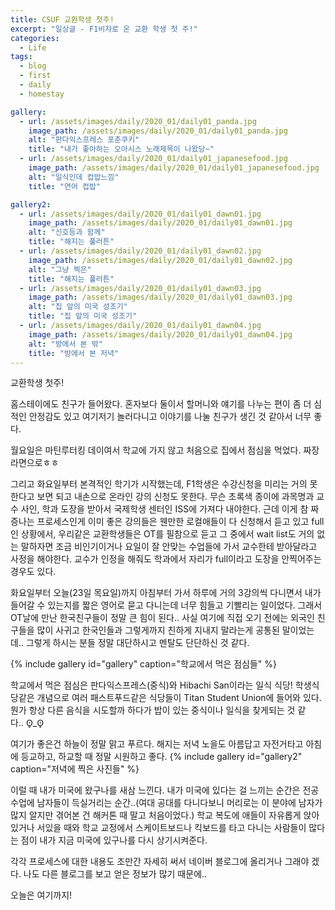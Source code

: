 ```yaml
---
title: CSUF 교환학생 첫주!
excerpt: "일상글 - F1비자로 온 교환 학생 첫 주!"
categories:
  - Life
tags: 
  - blog 
  - first 
  - daily
  - homestay

gallery:
  - url: /assets/images/daily/2020_01/daily01_panda.jpg
    image_path: /assets/images/daily/2020_01/daily01_panda.jpg
    alt: "판다익스프레스 포춘쿠키"
    title: "내가 좋아하는 오아시스 노래제목이 나왔당~"
  - url: /assets/images/daily/2020_01/daily01_japanesefood.jpg
    image_path: /assets/images/daily/2020_01/daily01_japanesefood.jpg
    alt: "일식인데 컵밥느낌"
    title: "연어 컵밥"

gallery2:
  - url: /assets/images/daily/2020_01/daily01_dawn01.jpg
    image_path: /assets/images/daily/2020_01/daily01_dawn01.jpg
    alt: "신호등과 함께"
    title: "해지는 풀러튼"
  - url: /assets/images/daily/2020_01/daily01_dawn02.jpg
    image_path: /assets/images/daily/2020_01/daily01_dawn02.jpg
    alt: "그냥 찍은"
    title: "해지는 풀러튼"
  - url: /assets/images/daily/2020_01/daily01_dawn03.jpg
    image_path: /assets/images/daily/2020_01/daily01_dawn03.jpg
    alt: "집 앞의 미국 성조기"
    title: "집 앞의 미국 성조기"
  - url: /assets/images/daily/2020_01/daily01_dawn04.jpg
    image_path: /assets/images/daily/2020_01/daily01_dawn04.jpg
    alt: "방에서 본 밖"
    title: "방에서 본 저녁"
---
```




교환학생 첫주!

홈스테이에도 친구가 들어왔다. 
혼자보다 둘이서 할머니와 얘기를 나누는 편이 좀 더 심적인 안정감도 있고 여기저기 놀러다니고 이야기를 나눌 친구가 생긴 것 같아서 너무 좋다.

월요일은 마틴루터킹 데이여서 학교에 가지 않고 처음으로 집에서 점심을 먹었다. 짜장라면으로ㅎㅎ

그리고 화요일부터 본격적인 학기가 시작했는데, F1학생은 수강신청을 미리는 거의 못한다고 보면 되고 내손으로 온라인 강의 신청도 못한다.
무슨 초록색 종이에 과목명과 교수 사인, 학과 도장을 받아서 국제학생 센터인 ISS에 가져다 내야한다. 
근데 이게 참 짜증나는 프로세스인게 이미 좋은 강의들은 웬만한 로컬애들이 다 신청해서 듣고 있고 full인 상황에서, 
우리같은 교환학생들은 OT를 필참으로 듣고 그 중에서 wait list도 거의 없는 말하자면 조금 비인기이거나 요일이 잘 안맞는 수업들에 가서 교수한테 받아달라고 사정을 해야한다.
교수가 인정을 해줘도 학과에서 자리가 full이라고 도장을 안찍어주는 경우도 있다. 

화요일부터 오늘(23일 목요일)까지 아침부터 가서 하루에 거의 3강의씩 다니면서 내가 들어갈 수 있는지를 짧은 영어로 묻고 다니는데 너무 힘들고 기빨리는 일이었다.
그래서 OT날에 만난 한국친구들이 정말 큰 힘이 된다..
사실 여기에 직접 오기 전에는 외국인 친구들을 많이 사귀고 한국인들과 그렇게까지 친하게 지내지 말라는게 공통된 말이었는데.. 그렇게 하시는 분들 정말 대단하시고 멘탈도 단단하신 것 같다.

{% include gallery id="gallery" caption="학교에서 먹은 점심들" %}

학교에서 먹은 점심은 판다익스프레스(중식)와 Hibachi San이라는 일식 식당!
학생식당같은 개념으로 여러 패스트푸드같은 식당들이 Titan Student Union에 들어와 있다. 
뭔가 항상 다른 음식을 시도할까 하다가 밥이 있는 중식이나 일식을 찾게되는 것 같다.. ʘ̥_ʘ̥ 


여기가 좋은건 하늘이 정말 맑고 푸르다. 해지는 저녁 노을도 아름답고 자전거타고 아침에 등교하고, 하교할 때 정말 시원하고 좋다.
{% include gallery id="gallery2" caption="저녁에 찍은 사진들" %}

이럴 때 내가 미국에 왔구나를 새삼 느낀다.
내가 미국에 있다는 걸 느끼는 순간은 전공수업에 남자들이 득실거리는 순간..(여대 공대를 다니다보니 머리로는 이 분야에 남자가 많지 알지만 겪어본 건 해커톤 때 말고 처음이었다.)
학교 복도에 애들이 자유롭게 앉아있거나 서있을 때와 학교 교정에서 스케이트보드나 킥보드를 타고 다니는 사람들이 많다는 점이 내가 지금 미국에 있구나를 다시 상기시켜준다.

각각 프로세스에 대한 내용도 조만간 자세히 써서 네이버 블로그에 올리거나 그래야 겠다.
나도 다른 블로그를 보고 얻은 정보가 많기 때문에..

오늘은 여기까지!
